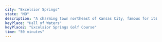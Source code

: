 ```yaml
---
city: "Excelsior Springs"
state: "MO"
description: "A charming town northeast of Kansas City, famous for its mineral springs and historic architecture."
keyPlace: "Hall of Waters"
keyPlace2: "Excelsior Springs Golf Course"
time: "50 minutes"
---
```

